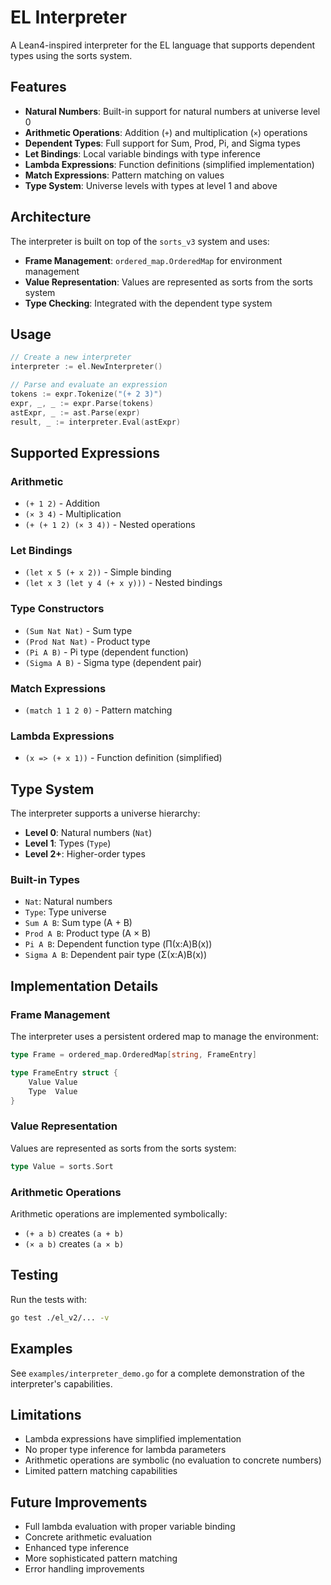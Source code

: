 # EL Interpreter

A Lean4-inspired interpreter for the EL language that supports dependent types using the sorts system.

## Features

- **Natural Numbers**: Built-in support for natural numbers at universe level 0
- **Arithmetic Operations**: Addition (`+`) and multiplication (`×`) operations
- **Dependent Types**: Full support for Sum, Prod, Pi, and Sigma types
- **Let Bindings**: Local variable bindings with type inference
- **Lambda Expressions**: Function definitions (simplified implementation)
- **Match Expressions**: Pattern matching on values
- **Type System**: Universe levels with types at level 1 and above

## Architecture

The interpreter is built on top of the `sorts_v3` system and uses:

- **Frame Management**: `ordered_map.OrderedMap` for environment management
- **Value Representation**: Values are represented as sorts from the sorts system
- **Type Checking**: Integrated with the dependent type system

## Usage

```go
// Create a new interpreter
interpreter := el.NewInterpreter()

// Parse and evaluate an expression
tokens := expr.Tokenize("(+ 2 3)")
expr, _, _ := expr.Parse(tokens)
astExpr, _ := ast.Parse(expr)
result, _ := interpreter.Eval(astExpr)
```

## Supported Expressions

### Arithmetic
- `(+ 1 2)` - Addition
- `(× 3 4)` - Multiplication
- `(+ (+ 1 2) (× 3 4))` - Nested operations

### Let Bindings
- `(let x 5 (+ x 2))` - Simple binding
- `(let x 3 (let y 4 (+ x y)))` - Nested bindings

### Type Constructors
- `(Sum Nat Nat)` - Sum type
- `(Prod Nat Nat)` - Product type
- `(Pi A B)` - Pi type (dependent function)
- `(Sigma A B)` - Sigma type (dependent pair)

### Match Expressions
- `(match 1 1 2 0)` - Pattern matching

### Lambda Expressions
- `(x => (+ x 1))` - Function definition (simplified)

## Type System

The interpreter supports a universe hierarchy:

- **Level 0**: Natural numbers (`Nat`)
- **Level 1**: Types (`Type`)
- **Level 2+**: Higher-order types

### Built-in Types

- `Nat`: Natural numbers
- `Type`: Type universe
- `Sum A B`: Sum type (A + B)
- `Prod A B`: Product type (A × B)
- `Pi A B`: Dependent function type (Π(x:A)B(x))
- `Sigma A B`: Dependent pair type (Σ(x:A)B(x))

## Implementation Details

### Frame Management

The interpreter uses a persistent ordered map to manage the environment:

```go
type Frame = ordered_map.OrderedMap[string, FrameEntry]

type FrameEntry struct {
    Value Value
    Type  Value
}
```

### Value Representation

Values are represented as sorts from the sorts system:

```go
type Value = sorts.Sort
```

### Arithmetic Operations

Arithmetic operations are implemented symbolically:

- `(+ a b)` creates `(a + b)`
- `(× a b)` creates `(a × b)`

## Testing

Run the tests with:

```bash
go test ./el_v2/... -v
```

## Examples

See `examples/interpreter_demo.go` for a complete demonstration of the interpreter's capabilities.

## Limitations

- Lambda expressions have simplified implementation
- No proper type inference for lambda parameters
- Arithmetic operations are symbolic (no evaluation to concrete numbers)
- Limited pattern matching capabilities

## Future Improvements

- Full lambda evaluation with proper variable binding
- Concrete arithmetic evaluation
- Enhanced type inference
- More sophisticated pattern matching
- Error handling improvements
